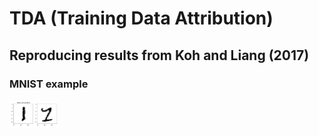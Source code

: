 # TDA (Training Data Attribution)

## Reproducing results from Koh and Liang (2017)
### MNIST example

<img src="https://github.com/yoenoo/TDA/blob/main/images/mnist_lr.png" width="80">

